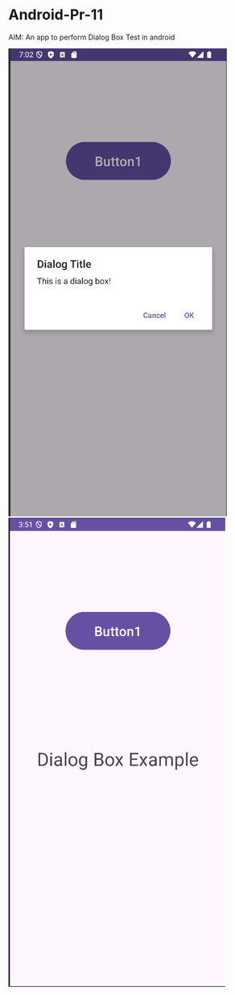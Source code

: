 # Android-Pr-11

AIM: An app to perform Dialog Box Test in android

![](./ss1.png) 
![](./ss2.png) 
